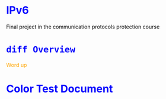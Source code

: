 # IPv6
Final project in the communication protocols protection course



# ```diff Overview```

<span style="color:orange;">Word up</span>
# Color Test Document

<style>H1{color:Blue;}</style>
<style>H2{color:DarkOrange;}</style>
<style>p{color:Black;}</style>
